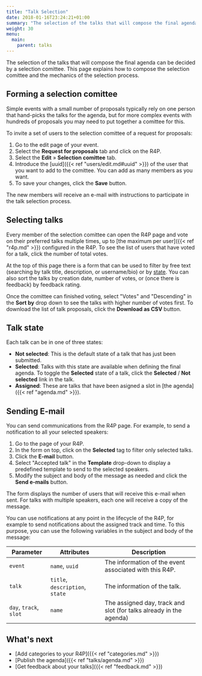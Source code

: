 ```yaml
---
title: "Talk Selection"
date: 2018-01-16T23:24:21+01:00
summary: "The selection of the talks that will compose the final agenda can be decided by a selection comittee. This page explains how to compose the comittee and the mechanics of the selection process."
weight: 30
menu:
  main:
    parent: talks
---
```


The selection of the talks that will compose the final agenda can be decided by a selection comittee. This page explains how to compose the selection comittee and the mechanics of the selection process.

## Forming a selection comittee

Simple events with a small number of proposals typically rely on one person that hand-picks the talks for the agenda, but for more complex events with hundreds of proposals you may need to put together a comittee for this.  

To invite a set of users to the selection comittee of a request for proposals:

1. Go to the edit page of your event.
2. Select the **Request for proposals** tab and click on the R4P.
3. Select the **Edit** &raquo; **Selection comittee** tab.
4. Introduce the [uuid]({{< ref "users/edit.md#uuid" >}}) of the user that you want to add to the comittee. You can add as many members as you want.
5. To save your changes, click the **Save** button.

The new members will receive an e-mail with instructions to participate in the talk selection process.

## Selecting talks

Every member of the selection comittee can open the R4P page and vote on their preferred talks multiple times, up to [the maximum per user]({{< ref "r4p.md" >}}) configured in the R4P. To see the list of users that have voted for a talk, click the number of total votes.

At the top of this page there is a form that can be used to filter by free text (searching by talk title, description, or username/bio) or by [state](#talk-state). You can also sort the talks by creation date, number of votes, or (once there is feedback) by feedback rating.

Once the comittee can finished voting, select "Votes" and "Descending" in the **Sort by** drop down to see the talks with higher number of votes first. To download the list of talk proposals, click the **Download as CSV** button.

## Talk state

Each talk can be in one of three states:

* **Not selected**: This is the default state of a talk that has just been submitted. 
* **Selected**: Talks with this state are available when defining the final agenda. To toggle the **Selected** state of a talk, click the **Selected** / **Not selected** link in the talk.
* **Assigned**: These are talks that have been asigned a slot in [the agenda]({{< ref "agenda.md" >}}).

## Sending E-mail

You can send communications from the R4P page. For example, to send a notification to all your selected speakers:

1. Go to the page of your R4P.
2. In the form on top, click on the **Selected** tag to filter only selected talks.
3. Click the **E-mail** button.
4. Select "Accepted talk" in the **Template** drop-down to display a predefined template to send to the selected speakers.
5. Modify the subject and body of the message as needed and click the **Send e-mails** button.

The form displays the number of users that will receive this e-mail when sent. For talks with multiple speakers, each one will receive a copy of the message.

You can use notifications at any point in the lifecycle of the R4P, for example to send notifications about the assigned track and time. To this purpose, you can use the following variables in the subject and body of the message:

Parameter | Attributes | Description
---|---|---
`event` | `name`, `uuid` | The information of the event associated with this R4P.
`talk` | `title`, `description`, `state` | The information of the talk.
`day`, `track`, `slot` | `name` | The assigned day, track and slot (for talks already in the agenda)

## What's next

* [Add categories to your R4P]({{< ref "categories.md" >}})
* [Publish the agenda]({{< ref "talks/agenda.md" >}})
* [Get feedback about your talks]({{< ref "feedback.md" >}})